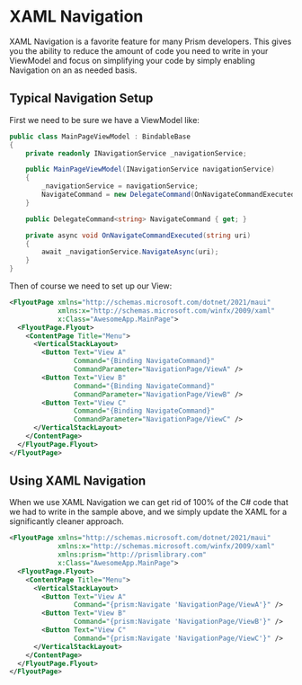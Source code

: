 # XAML Navigation

XAML Navigation is a favorite feature for many Prism developers. This gives you the ability to reduce the amount of code you need to write in your ViewModel and focus on simplifying your code by simply enabling Navigation on an as needed basis.

## Typical Navigation Setup

First we need to be sure we have a ViewModel like:

```cs
public class MainPageViewModel : BindableBase
{
    private readonly INavigationService _navigationService;

    public MainPageViewModel(INavigationService navigationService)
    {
        _navigationService = navigationService;
        NavigateCommand = new DelegateCommand(OnNavigateCommandExecuted);
    }

    public DelegateCommand<string> NavigateCommand { get; }

    private async void OnNavigateCommandExecuted(string uri)
    {
        await _navigationService.NavigateAsync(uri);
    }
}
```

Then of course we need to set up our View:

```xml
<FlyoutPage xmlns="http://schemas.microsoft.com/dotnet/2021/maui"
            xmlns:x="http://schemas.microsoft.com/winfx/2009/xaml"
            x:Class="AwesomeApp.MainPage">
  <FlyoutPage.Flyout>
    <ContentPage Title="Menu">
      <VerticalStackLayout>
        <Button Text="View A"
                Command="{Binding NavigateCommand}"
                CommandParameter="NavigationPage/ViewA" />
        <Button Text="View B"
                Command="{Binding NavigateCommand}"
                CommandParameter="NavigationPage/ViewB" />
        <Button Text="View C"
                Command="{Binding NavigateCommand}"
                CommandParameter="NavigationPage/ViewC" />
      </VerticalStackLayout>
    </ContentPage>
  </FlyoutPage.Flyout>
</FlyoutPage>
```

## Using XAML Navigation

When we use XAML Navigation we can get rid of 100% of the C# code that we had to write in the sample above, and we simply update the XAML for a significantly cleaner approach.

```xml
<FlyoutPage xmlns="http://schemas.microsoft.com/dotnet/2021/maui"
            xmlns:x="http://schemas.microsoft.com/winfx/2009/xaml"
            xmlns:prism="http://prismlibrary.com"
            x:Class="AwesomeApp.MainPage">
  <FlyoutPage.Flyout>
    <ContentPage Title="Menu">
      <VerticalStackLayout>
        <Button Text="View A"
                Command="{prism:Navigate 'NavigationPage/ViewA'}" />
        <Button Text="View B"
                Command="{prism:Navigate 'NavigationPage/ViewB'}" />
        <Button Text="View C"
                Command="{prism:Navigate 'NavigationPage/ViewC'}" />
      </VerticalStackLayout>
    </ContentPage>
  </FlyoutPage.Flyout>
</FlyoutPage>
```